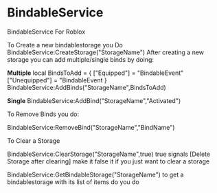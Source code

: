 # BindableService
BindableService For Roblox

To Create a new bindablestorage you Do BindableService:CreateStorage("StorageName")
After creating a new storage you can add multiple/single binds by doing:

**Multiple**
local BindsToAdd = {
["Equipped"] = "BindableEvent"
["Unequipped"] = "BindableEvent
}
BindableService:AddBinds("StorageName",BindsToAdd)

**Single**
BindableService:AddBind("StorageName","Activated")

To Remove Binds you do:

BindableService:RemoveBind("StorageName","BindName")

To Clear a Storage

BindableService:ClearStorage("StorageName",true) true signals [Delete Storage after clearing] make it false it if you just want to clear a storage

BindableService:GetBindableStorage("StorageName") to get a bindablestorage with its list of items do you do


